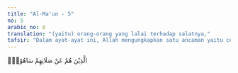 ```yaml
---
title: "Al-Ma'un - 5"
no: 5
arabic_no: ٥
translation: "(yaitu) orang-orang yang lalai terhadap salatnya,"
tafsir: "Dalam ayat-ayat ini, Allah mengungkapkan satu ancaman yaitu celakalah orang-orang yang mengerjakan salat dengan tubuh dan lidahnya, tidak sampai ke hatinya. Dia lalai dan tidak menyadari apa yang diucapkan lidahnya dan yang dikerjakan oleh anggota tubuhnya. Ia rukuk dan sujud dalam keadaan lalai, ia mengucapkan takbir tetapi tidak menyadari apa yang diucapkannya. Semua itu adalah hanya gerak biasa dan kata-kata hafalan semata-mata yang tidak mempengaruhi apa-apa, tidak ubahnya seperti robot.\n\nPerilaku tersebut ditujukan kepada orang-orang yang mendustakan agama, yaitu orang munafik. Ancaman itu tidak ditujukan kepada orang-orang muslim yang awam, tidak mengerti bahasa Arab, dan tidak tahu tentang arti dari apa yang dibacanya. Jadi orang-orang awam yang tidak memahami makna dari apa yang dibacanya dalam salat tidak termasuk orang-orang yang lalai seperti yang disebut dalam ayat ini."
---
```


الَّذِيْنَ هُمْ عَنْ صَلَاتِهِمْ سَاهُوْنَۙ
